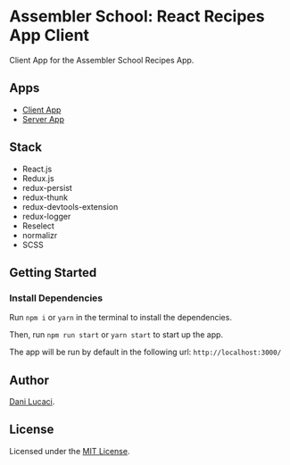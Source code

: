 # Assembler School: React Recipes App Client

Client App for the Assembler School Recipes App.

## Apps

- [Client App](https://github.com/assembler-school/react-recipes-app-client)
- [Server App](https://github.com/assembler-school/react-recipes-app-server)

## Stack

- React.js
- Redux.js
- redux-persist
- redux-thunk
- redux-devtools-extension
- redux-logger
- Reselect
- normalizr
- SCSS

## Getting Started

### Install Dependencies

Run `npm i` or `yarn` in the terminal to install the dependencies.

Then, run `npm run start` or `yarn start` to start up the app.

The app will be run by default in the following url: `http://localhost:3000/`

## Author

[Dani Lucaci](https://www.danilucaci.com/).

## License

Licensed under the [MIT License](./LICENSE).
